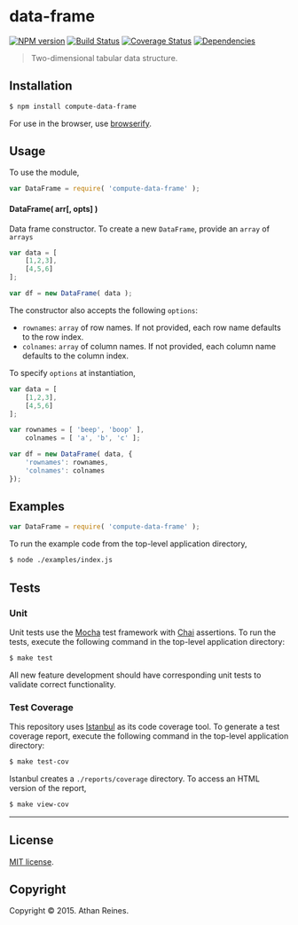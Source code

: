 data-frame
===
[![NPM version][npm-image]][npm-url] [![Build Status][travis-image]][travis-url] [![Coverage Status][coveralls-image]][coveralls-url] [![Dependencies][dependencies-image]][dependencies-url]

> Two-dimensional tabular data structure.


## Installation

``` bash
$ npm install compute-data-frame
```

For use in the browser, use [browserify](https://github.com/substack/node-browserify).


## Usage

To use the module,

``` javascript
var DataFrame = require( 'compute-data-frame' );
```

#### DataFrame( arr[, opts] )

Data frame constructor. To create a new `DataFrame`, provide an `array` of `arrays`

``` javascript
var data = [
	[1,2,3],
	[4,5,6]
];

var df = new DataFrame( data );
```

The constructor also accepts the following `options`:
- 	`rownames`: `array` of row names. If not provided, each row name defaults to the row index.
- 	`colnames`: `array` of column names. If not provided, each column name defaults to the column index.

To specify `options` at instantiation,

``` javascript
var data = [
	[1,2,3],
	[4,5,6]
];

var rownames = [ 'beep', 'boop' ],
	colnames = [ 'a', 'b', 'c' ];

var df = new DataFrame( data, {
	'rownames': rownames,
	'colnames': colnames	
});
```


## Examples

``` javascript
var DataFrame = require( 'compute-data-frame' );
```

To run the example code from the top-level application directory,

``` bash
$ node ./examples/index.js
```


## Tests

### Unit

Unit tests use the [Mocha](http://mochajs.org/) test framework with [Chai](http://chaijs.com) assertions. To run the tests, execute the following command in the top-level application directory:

``` bash
$ make test
```

All new feature development should have corresponding unit tests to validate correct functionality.


### Test Coverage

This repository uses [Istanbul](https://github.com/gotwarlost/istanbul) as its code coverage tool. To generate a test coverage report, execute the following command in the top-level application directory:

``` bash
$ make test-cov
```

Istanbul creates a `./reports/coverage` directory. To access an HTML version of the report,

``` bash
$ make view-cov
```


---
## License

[MIT license](http://opensource.org/licenses/MIT). 


## Copyright

Copyright &copy; 2015. Athan Reines.


[npm-image]: http://img.shields.io/npm/v/compute-data-frame.svg
[npm-url]: https://npmjs.org/package/compute-data-frame

[travis-image]: http://img.shields.io/travis/compute-io/data-frame/master.svg
[travis-url]: https://travis-ci.org/compute-io/data-frame

[coveralls-image]: https://img.shields.io/coveralls/compute-io/data-frame/master.svg
[coveralls-url]: https://coveralls.io/r/compute-io/data-frame?branch=master

[dependencies-image]: http://img.shields.io/david/compute-io/data-frame.svg
[dependencies-url]: https://david-dm.org/compute-io/data-frame

[dev-dependencies-image]: http://img.shields.io/david/dev/compute-io/data-frame.svg
[dev-dependencies-url]: https://david-dm.org/dev/compute-io/data-frame

[github-issues-image]: http://img.shields.io/github/issues/compute-io/data-frame.svg
[github-issues-url]: https://github.com/compute-io/data-frame/issues
